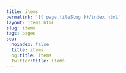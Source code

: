 ```yaml
---
title: items
permalink: '{{ page.fileSlug }}/index.html'
layout: items.html
slug: items
tags: pages
seo:
  noindex: false
  title: items
  og:title: items
  twitter:title: items
---
```



